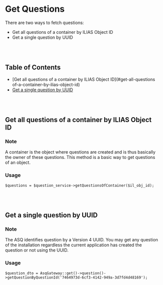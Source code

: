 # Get Questions

There are two ways to fetch questions:
* Get all questions of a container by ILIAS Object ID
* Get a single question by UUID 

<br>
<br>


## Table of Contents

- [Get all questions of a container by ILIAS Object ID](#get-all-questions of-a-container-by-ilias-object-id)
- [Get a single question by UUID](#get-a-single-question-by-uuid)  
    
<br>
<br>

## Get all questions of a container by ILIAS Object ID

### Note

A container is the object where questions are created and is thus basically the owner of these questions.
This method is a basic way to get questions of an object.

### Usage

```
$questions = $question_service->getQuestionsOfContainer($il_obj_id);
```
    
<br>
<br>


## Get a single question by UUID

### Note

The ASQ identifies question by a Version 4 UUID. You may get any question of the installation regardless the current application has created the question or not using the UUID.

### Usage

```
$question_dto = AsqGateway::get()->question()->getQuestionByQuestionId('7464973d-6cf3-4142-949a-3d7fd4d48169');
```